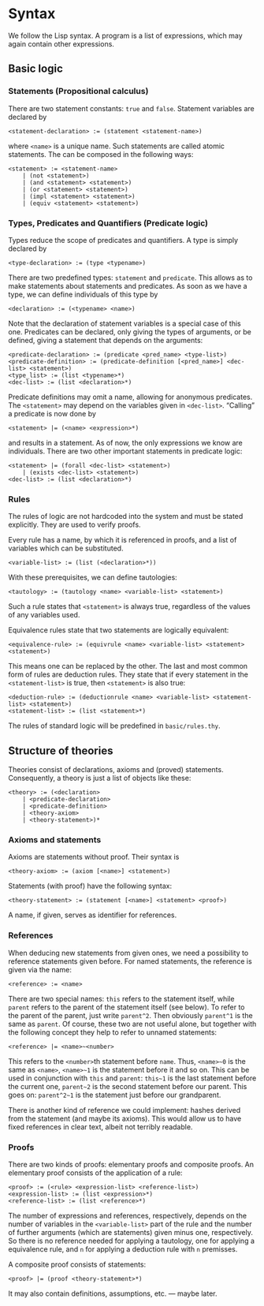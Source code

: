 # Syntax #
We follow the Lisp syntax. A program is a list of expressions, which may again
contain other expressions.

## Basic logic ##
### Statements (Propositional calculus) ###
There are two statement constants: `true` and `false`. Statement variables are
declared by

	<statement-declaration> := (statement <statement-name>)

where `<name>` is a unique name. Such statements are called atomic statements.
The can be composed in the following ways:

	<statement> := <statement-name>
		| (not <statement>)
		| (and <statement> <statement>)
		| (or <statement> <statement>)
		| (impl <statement> <statement>)
		| (equiv <statement> <statement>)

### Types, Predicates and Quantifiers (Predicate logic) ###
Types reduce the scope of predicates and quantifiers. A type is simply declared
by

	<type-declaration> := (type <typename>)

There are two predefined types: `statement` and `predicate`. This allows as to
make statements about statements and predicates. As soon as we have a type, we
can define individuals of this type by

	<declaration> := (<typename> <name>)

Note that the declaration of statement variables is a special case of this one.
Predicates can be declared, only giving the types of arguments, or be defined,
giving a statement that depends on the arguments:

	<predicate-declaration> := (predicate <pred_name> <type-list>)
	<predicate-definition> := (predicate-definition [<pred_name>] <dec-list> <statement>)
	<type_list> := (list <typename>*)
	<dec-list> := (list <declaration>*)

Predicate definitions may omit a name, allowing for anonymous predicates. The
`<statement>` may depend on the variables given in `<dec-list>`. “Calling” a
predicate is now done by

	<statement> |= (<name> <expression>*)

and results in a statement. As of now, the only expressions we know are
individuals. There are two other important statements in predicate logic:

	<statement> |= (forall <dec-list> <statement>)
		| (exists <dec-list> <statement>)
	<dec-list> := (list <declaration>*)

### Rules ###
The rules of logic are not hardcoded into the system and must be stated
explicitly. They are used to verify proofs.

Every rule has a name, by which it is referenced in proofs, and a list of
variables which can be substituted.

	<variable-list> := (list (<declaration>*))

With these prerequisites, we can define tautologies:

	<tautology> := (tautology <name> <variable-list> <statement>)

Such a rule states that `<statement>` is always true, regardless of the values
of any variables used.

Equivalence rules state that two statements are logically equivalent:

	<equivalence-rule> := (equivrule <name> <variable-list> <statement> <statement>)

This means one can be replaced by the other. The last and most common form of
rules are deduction rules. They state that if every statement in the
`<statement-list>` is true, then `<statement>` is also true:

	<deduction-rule> := (deductionrule <name> <variable-list> <statement-list> <statement>)
	<statement-list> := (list <statement>*)

The rules of standard logic will be predefined in `basic/rules.thy`.

## Structure of theories ##
Theories consist of declarations, axioms and (proved) statements. Consequently,
a theory is just a list of objects like these:

	<theory> := (<declaration>
		| <predicate-declaration>
		| <predicate-definition>
		| <theory-axiom>
		| <theory-statement>)*

### Axioms and statements ###
Axioms are statements without proof. Their syntax is

	<theory-axiom> := (axiom [<name>] <statement>)

Statements (with proof) have the following syntax:

	<theory-statement> := (statement [<name>] <statement> <proof>)

A name, if given, serves as identifier for references.

### References ###
When deducing new statements from given ones, we need a possibility to reference
statements given before. For named statements, the reference is given via the
name:

	<reference> := <name>

There are two special names: `this` refers to the statement itself, while
`parent` refers to the parent of the statement itself (see below). To refer to
the parent of the parent, just write `parent^2`. Then obviously `parent^1` is
the same as `parent`. Of course, these two are not useful alone, but together
with the following concept they help to refer to unnamed statements:

	<reference> |= <name>~<number>

This refers to the `<number>`th statement before `name`. Thus, `<name>~0` is the
same as `<name>`, `<name>~1` is the statement before it and so on. This can be
used in conjunction with `this` and `parent`: `this~1` is the last statement
before the current one, `parent~2` is the second statement before our parent.
This goes on: `parent^2~1` is the statement just before our grandparent.

There is another kind of reference we could implement: hashes derived from the
statement (and maybe its axioms). This would allow us to have fixed references
in clear text, albeit not terribly readable.

### Proofs ###
There are two kinds of proofs: elementary proofs and composite proofs. An
elementary proof consists of the application of a rule:

	<proof> := (<rule> <expression-list> <reference-list>)
	<expression-list> := (list <expression>*)
	<reference-list> := (list <reference>*)

The number of expressions and references, respectively, depends on the number
of variables in the `<variable-list>` part of the rule and the number of further
arguments (which are statements) given minus one, respectively. So there is no
reference needed for applying a tautology, one for applying a equivalence rule,
and `n` for applying a deduction rule with `n` premisses.

A composite proof consists of statements:

	<proof> |= (proof <theory-statement>*)

It may also contain definitions, assumptions, etc. — maybe later.
